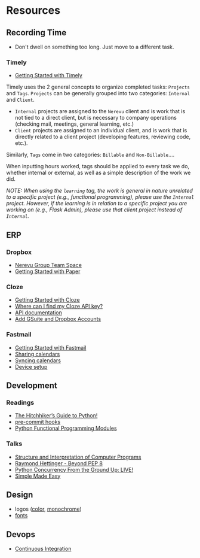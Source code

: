 # Resources

## Recording Time

- Don't dwell on something too long. Just move to a different task.

### Timely

* [Getting Started with Timely](https://support.timelyapp.com/en/collections/76502-getting-started)

Timely uses the 2 general concepts to organize completed tasks: `Projects` and `Tags`. `Projects` can be generally grouped into two categories: `Internal` and `Client`.

- `Internal` projects are assigned to the `Nerevu` client and is work that is not tied to a direct client, but is necessary to company operations (checking mail, meetings, general learning, etc.)
- `Client` projects are assigned to an individual client, and is work that is directly related to a client project (developing features, reviewing code, etc.).

Similarly, `Tags` come in two categories: `Billable` and `Non-Billable`....

When inputting hours worked, tags should be applied to every task we do, whether internal or external, as well as a simple description of the work we did.

*NOTE: When using the `learning` tag, the work is general in nature unrelated to a specific project (e.g., functional programming), please use the `Internal` project. However, if the learning is in relation to a specific project you are working on (e.g., Flask Admin), please use that client project instead of `Internal`.*

## ERP

### Dropbox

* [Nerevu Group Team Space](https://paper.dropbox.com/doc/Guide-to-our-Nerevu-Group-Team-Space--AisxSZ_TjgHPNfHoh5VsaSt~Ag-qZtHnwo9rzj6U6mIyCE9F)
* [Getting Started with Paper](https://paper.dropbox.com/doc/Get-started-with-Dropbox-Paper--AitIP~Z~5AAoMt2aZMgjeQ6HAQ-BAfb2QTMksBDEgrXXiCWi)

### Cloze

* [Getting Started with Cloze](https://help.cloze.com/help/video-getting-started-with-cloze)
* [Where can I find my Cloze API key?](https://help.cloze.com/help/api-key)
* [API documentation](https://api.cloze.com/api-docs/)
* [Add GSuite and Dropbox Accounts](https://help.cloze.com/help/how-do-i-connect-dropbox-to-cloze)

### Fastmail

* [Getting Started with Fastmail](https://www.fastmail.com/help/guides/personal.html#gettingstarted)
* [Sharing calendars](https://www.fastmail.com/help/business/sharecalendars.html)
* [Syncing calendars](https://www.fastmail.com/help/calendar/sync.html)
* [Device setup](https://www.fastmail.com/help/clients/applist.html)

## Development

### Readings

* [The Hitchhiker’s Guide to Python!](https://docs.python-guide.org/)
* [pre-commit hooks](https://pre-commit.com/)
* [Python Functional Programming Modules](https://docs.python.org/3/library/functional.html)

### Talks

* [Structure and Interpretation of Computer Programs](https://ocw.mit.edu/courses/electrical-engineering-and-computer-science/6-001-structure-and-interpretation-of-computer-programs-spring-2005/video-lectures/)
* [Raymond Hettinger - Beyond PEP 8](https://www.youtube.com/watch?v=wf-BqAjZb8M)
* [Python Concurrency From the Ground Up: LIVE!](https://www.youtube.com/watch?v=MCs5OvhV9S4&feature=player_embedded)
* [Simple Made Easy](https://www.infoq.com/presentations/Simple-Made-Easy/)

## Design

* logos ([color](https://www.vectorlogo.zone), [monochrome](https://simpleicons.org))
* [fonts](http://www.awayback.com/index.php/2010/02/03/revised-font-stack/)

## Devops

* [Continuous Integration](http://blog.codepipes.com/hosted-ci-comparison/hosted-ci-comparison.html#conclusion)
